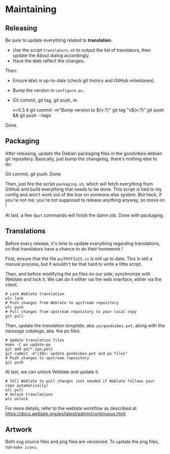 Maintaining
===========



Releasing
---------

Be sure to update everything related to **translation**.

- Use the script `translators.sh` to output the list of translators, then
  update the *About* dialog accordingly.
- Have the `NEWS` reflect the changes.

Then:

- Ensure `NEWS` is up-to-date (check git history and GitHub milestones).
- Bump the version in `configure.ac`.
- Git commit, git tag, git push, ie:

	v=0.3.4
	git commit -m"Bump version to ${v:?}"
	git tag "v${v:?}"
	git push && git push --tags

Done.



Packaging
---------

After releasing, update the Debian packaging files in the goodvibes-debian git
repository. Basically, just bump the changelog, there's nothing else to do.

Git commit, git push. Done

Then, just fire the script `packaging.sh`, which will fetch everything from
GitHub and build everything that needs to be done. This script is tied to my
config and won't work out of the box on someone else system. But heck, if
you're not me, you're not supposed to release anything anyway, so move on !

At last, a few `dput` commands will finish the damn job. Done with packaging.



Translations
------------

Before every release, it's time to update everything regarding translations, so
that translators have a chance to do their homework !

First, ensure that the file `po/POTFILES.in` is still up to date. This is still
a manual process, but it wouldn't be that hard to write a little script.

Then, and before modifying the po files on our side, synchronize with Weblate
and lock it. We can do it either via the web interface, either via the client.

	# Lock Weblate translation
	wlc lock
	# Push changes from Weblate to upstream repository
	wlc push
	# Pull changes from upstream repository to your local copy
	git pull

Then, update the *translation template*, aka. `po/goodvibes.pot`, along with
the *message catalogs*, aka. the po files.

	# Update translation files
	make -C po update-po
	git add po/*.{po,pot}
	git commit -m"i18n: update goodvibes.pot and po files"
	# Push changes to upstream repository
	git push

At last, we can unlock Weblate and update it.

	# Tell Weblate to pull changes (not needed if Weblate follows your repo automatically)
	wlc pull
	# Unlock translations
	wlc unlock

For more details, refer to the weblate workflow as described at:
<https://docs.weblate.org/en/latest/admin/continuous.html>.



Artwork
-------

Both svg source files and png files are versioned. To update the png files, run
`make icons`.
